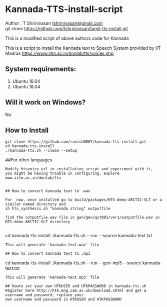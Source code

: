 # Kannada-TTS-install-script

Author : T Shrinivasan <email>tshrinivasan@gmail.com</email> <br>
git clone https://github.com/tshrinivasan/tamil-tts-install.git 

This is a modified script of above authors code for Kannada


This is a script to install the Kannada text to Speech System provided by IIT Madras 
https://www.iitm.ac.in/donlab/tts/voices.php

## System requirements:
1. Ubuntu 16.04
2. Ubuntu 18.04

## Will it work on Windows?
No. 

## How to Install
```
git clone https://github.com/ravish0007/kannada-tts-install.git
cd kannada-tts-install
./kannada-tts.sh --clean --setup

```

##For other languages 
```
Modify htsvoice url in installation script and experiment with it,
you might be having trouble in configuring, explore www.iitm.ac.in/donlab/tts


## How to convert kannada text to .wav

For  now, once installed go to build/packages/HTS-demo-ARCTIC-SLT or a similar named directory and
sh hts_synthesis.sh "kannada string" outputfile

find the outputfile.wav file in gen/gen/qst001/ver1/outputfile.wav in HTS-demo-ARCTIC-SLT directory


```
cd kannada-tts-install
./kannada-tts.sh --run --source kannada-text.txt
```
This will generate 'kannada-text.wav' file

## How to convert kannada text to .mp3
```
cd kannada-tts-install
./kannada-tts.sh --run --gen-mp3 --source kannada-text.txt
```
This will generate 'kannada-text.mp3' file

## howto set your own HTKUSER and HTKPASSWORD in kannada-tts.sh
Register here http://htk.eng.cam.ac.uk/download.shtml and get a username and password, replace your
own username and passward in HTKUSER and HTKPASSWORD


